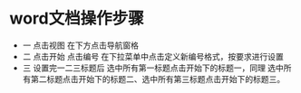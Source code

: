 ﻿# word文档操作步骤
* 一
点击视图 在下方点击导航窗格
* 二
 点击开始 点击编号 在下拉菜单中点击定义新编号格式，按要求进行设置
 * 三
  设置完一二三标题后 选中所有第一标题点击开始下的标题一，同理 选中所有第二标题点击开始下的标题二、选中所有第三标题点击开始下的标题三。
